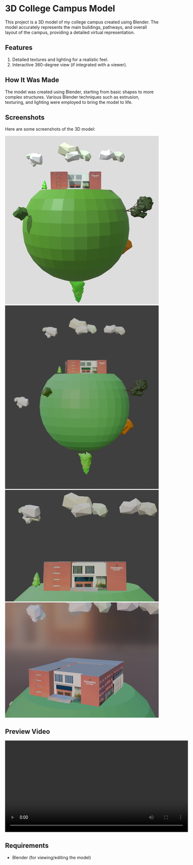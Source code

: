 <h1>3D College Campus Model</h1>

<p>This project is a 3D model of my college campus created using Blender. The model accurately represents the main buildings, pathways, and overall layout of the campus, providing a detailed virtual representation.</p>

<h2>Features</h2>
<ol> 
    <li>Detailed textures and lighting for a realistic feel.</li>
    <li>Interactive 360-degree view (if integrated with a viewer).</li>
</ol>

<h2>How It Was Made</h2>
<p>The model was created using Blender, starting from basic shapes to more complex structures. Various Blender techniques such as extrusion, texturing, and lighting were employed to bring the model to life.</p>

<h2>Screenshots</h2>
<p>Here are some screenshots of the 3D model:</p>

<img src="https://github.com/rishidubasi/Campus3dart/blob/main/Img/Screenshot%202024-10-07%20131223.png" alt="Campus Model Screenshot 1" width="600">
<img src="https://github.com/rishidubasi/Campus3dart/blob/main/Img/Screenshot%202024-10-07%20143549.png" alt="Campus Model Screenshot 2" width="600">
<img src="https://github.com/rishidubasi/Campus3dart/blob/main/Img/Screenshot%202024-10-07%20143608.png" alt="Campus Model Screenshot 2" width="600">
<img src="https://github.com/rishidubasi/Campus3dart/blob/main/Img/Screenshot%202024-10-07%20143907.png" alt="Campus Model Screenshot 2" width="600">


<h2>Preview Video</h2>


<video width="600" controls>
  <source src="https://github.com/rishidubasi/Campus3dart/blob/main/Img/Demo.mp4" type="video/mp4">
  https://github.com/rishidubasi/Campus3dart/blob/main/Img/Demo.mp4" type="video/mp4
</video>

<h2>Requirements</h2>
<ul>
    <li>Blender (for viewing/editing the model)</li>
    
</ul>
